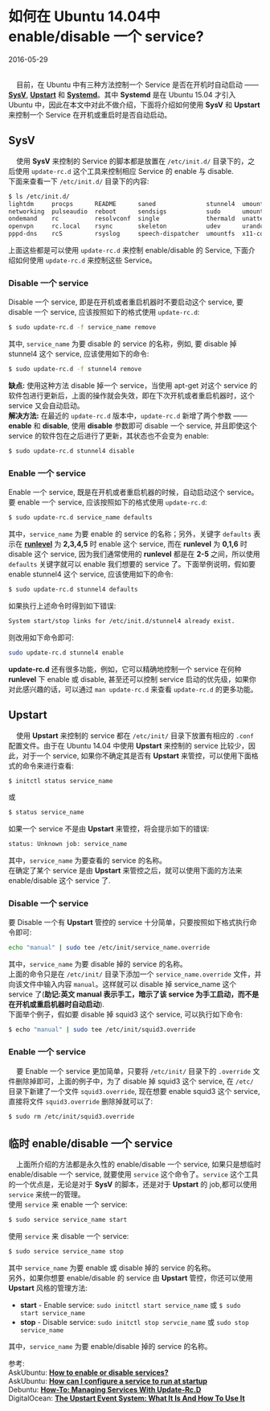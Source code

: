 # 如何在 Ubuntu 14.04中 enable/disable 一个 service?
2016-05-29  <br /><br />              
          
&nbsp;&nbsp;&nbsp;&nbsp;目前，在 Ubuntu 中有三种方法控制一个 Service 是否在开机时自动启动 —— **[SysV](https://en.wikipedia.org/wiki/Init#SysV-style)**, **[Upstart](https://en.wikipedia.org/wiki/Upstart)** 和 **[Systemd](https://en.wikipedia.org/wiki/Systemd)**。其中 **Systemd** 是在 Ubuntu 15.04 才引入 Ubuntu 中，因此在本文中对此不做介绍，下面将介绍如何使用 **SysV** 和 **Upstart** 来控制一个 Service 在开机或重启时是否自动启动。　                 
              
## SysV
&nbsp;&nbsp;&nbsp;&nbsp;使用 **SysV** 来控制的 Service 的脚本都是放置在 `/etc/init.d/` 目录下的，之后使用 `update-rc.d` 这个工具来控制相应 Service 的 enable 与 disable.  
下面来查看一下 `/etc/init.d/` 目录下的内容:              
         
```bash
$ ls /etc/init.d/
lightdm     procps      README      saned              stunnel4  umountnfs.sh
networking  pulseaudio  reboot      sendsigs           sudo      umountroot
ondemand    rc          resolvconf  single             thermald  unattended-upgrades
openvpn     rc.local    rsync       skeleton           udev      urandom
pppd-dns    rcS         rsyslog     speech-dispatcher  umountfs  x11-common
```
上面这些都是可以使用 `update-rc.d` 来控制 enable/disable 的 Service, 下面介绍如何使用 `update-rc.d` 来控制这些 Service。           
### Disable 一个 service     
Disable 一个 service, 即是在开机或者重启机器时不要启动这个 service, 要 disable 一个 service, 应该按照如下的格式使用 `update-rc.d`:           
         
```bash
$ sudo update-rc.d -f service_name remove
```
其中, `service_name` 为要 disable 的 service 的名称，例如, 要 disable 掉 stunnel4 这个 service, 应该使用如下的命令:            
        
```bash
$ sudo update-rc.d -f stunnel4 remove
```
**缺点:** 使用这种方法 disable 掉一个 service，当使用 apt-get 对这个 service 的软件包进行更新后，上面的操作就会失效，即在下次开机或者重启机器时，这个 service 又会自动启动。               
**解决方法:** 在最近的 `update-rc.d` 版本中，`update-rc.d` 新增了两个参数 —— **enable** 和 **disable**, 使用 **disable** 参数即可 disable 一个 service, 并且即使这个 service 的软件包在之后进行了更新，其状态也不会变为 enable:           
       
```bash
$ sudo update-rc.d stunnel4 disable
```

### Enable 一个 service
Enable 一个 service, 既是在开机或者重启机器的时候，自动启动这个 service。要 enable 一个 service, 应该按照如下的格式使用 `update-rc.d`:     
      
```bash
$ sudo update-rc.d service_name defaults
```
其中，`service_name` 为要 enable 的 service 的名称；另外，关键字 `defaults` 表示在 **[runlevel](https://en.wikipedia.org/wiki/Runlevel)** 为 **2,3,4,5** 时 enable 这个 service, 而在 **runlevel** 为 **0,1,6** 时 disable 这个 service, 因为我们通常使用的 **runlevel** 都是在 **2-5** 之间，所以使用 `defaults` 关键字就可以 enable 我们想要的 service 了。下面举例说明，假如要 enable stunnel4 这个 service, 应该使用如下的命令:           
          
```bash
$ sudo update-rc.d stunnel4 defaults
```
如果执行上述命令时得到如下错误:            
      
```bash
System start/stop links for /etc/init.d/stunnel4 already exist.
```
则改用如下命令即可:              
           
```bash
sudo update-rc.d stunnel4 enable
```
**update-rc.d** 还有很多功能，例如，它可以精确地控制一个 service 在何种 **runlevel** 下 enable 或 disable, 甚至还可以控制 service 启动的优先级，如果你对此感兴趣的话，可以通过 `man update-rc.d` 来查看 `update-rc.d` 的更多功能。               

## Upstart
&nbsp;&nbsp;&nbsp;&nbsp;使用 **Upstart** 来控制的 service 都在 `/etc/init/` 目录下放置有相应的 `.conf` 配置文件。由于在 Ubuntu 14.04 中使用 **Upstart** 来控制的 service 比较少，因此，对于一个 service, 如果你不确定其是否有 **Upstart** 来管控，可以使用下面格式的命令来进行查看:            
        
```bash
$ initctl status service_name
```
或      

```bash
$ status service_name
```
如果一个 service 不是由 **Upstart** 来管控，将会提示如下的错误:             
            
```bash
status: Unknown job: service_name
```
其中，`service_name` 为要查看的 service 的名称。      
在确定了某个 service 是由 **Upstart** 来管控之后，就可以使用下面的方法来 enable/disable 这个 service 了.           

### Disable 一个 service
要 Disable 一个有 **Upstart** 管控的 service 十分简单，只要按照如下格式执行命令即可:                
         
```bash
echo "manual" | sudo tee /etc/init/service_name.override
```
其中，`service_name` 为要 disable 掉的 service 的名称。　　　　　              
上面的命令只是在 `/etc/init/` 目录下添加一个 `service_name.override` 文件，并向该文件中输入内容 `manual`。这样就可以 disable 掉 service_name 这个 service 了(**助记:英文 manual 表示手工，暗示了该 service 为手工启动，而不是在开机或重启机器时自动启动**).       
下面举个例子，假如要 disable 掉 squid3 这个 service, 可以执行如下命令:               
             
```bash
$ echo "manual" | sudo tee /etc/init/squid3.override
```

### Enable 一个 service
&nbsp;&nbsp;&nbsp;&nbsp;要 Enable 一个 service 更加简单，只要将 `/etc/init/` 目录下的 `.override` 文件删除掉即可，上面的例子中，为了 disable 掉 squid3 这个 service, 在 `/etc/` 目录下新建了一个文件 `squid3.override`, 现在想要 enable squid3 这个 service, 直接将文件 `squid3.override` 删除掉就可以了:           
          
```bash
$ sudo rm /etc/init/squid3.override
```

## 临时 enable/disable 一个 service 
&nbsp;&nbsp;&nbsp;&nbsp;上面所介绍的方法都是永久性的 enable/disable 一个 service, 如果只是想临时 enable/disable 一个 service, 就要使用 `service` 这个命令了。`service` 这个工具的一个优点是，无论是对于 **SysV** 的脚本，还是对于 **Upstart** 的 job,都可以使用 `service` 来统一的管理。                
使用 `service` 来 enable 一个 service:            
         
```bash
$ sudo service service_name start
```
使用 `service` 来 disable 一个 service:              
      
```bash
$ sudo service service_name stop
```
其中 `service_name` 为要 enable 或 disable 掉的 service 的名称。              
另外，如果你想要 enable/disable 的 service 由 **Upstart** 管控，你还可以使用 **Upstart** 风格的管理方法:             
            
- **start** - Enable service: `sudo initctl start service_name` 或 `$ sudo start service_name`
- **stop** - Disable service: `sudo initctl stop servcie_name` 或 `sudo stop service_name`

其中，`service_name` 为要 enable/disable 掉的 service 的名称。

参考:         
AskUbuntu: **[How to enable or disable services?](http://askubuntu.com/questions/19320/how-to-enable-or-disable-services)**        
AskUbuntu: **[How can I configure a service to run at startup](http://askubuntu.com/questions/9382/how-can-i-configure-a-service-to-run-at-startup)**  
Debuntu: **[How-To: Managing Services With Update-Rc.D](https://www.debuntu.org/how-to-managing-services-with-update-rc-d/)**        
DigitalOcean: **[The Upstart Event System: What It Is And How To Use It](https://www.digitalocean.com/community/tutorials/the-upstart-event-system-what-it-is-and-how-to-use-it)**            
